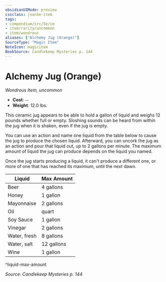 ```yaml
---
obsidianUIMode: preview
cssclass: json5e-item
tags:
- compendium/src/5e/cm
- item/rarity/uncommon
- item/wondrous
aliases: ["Alchemy Jug (Orange)"]
SourceType: "Magic Item"
NoteIcon: magicitem
BookSource: Candlekeep Mysteries p. 144
---
```

# Alchemy Jug (Orange)
*Wondrous Item, uncommon*  

- **Cost**: ⏤
- **Weight**: 12.0 lbs.

This ceramic jug appears to be able to hold a gallon of liquid and weighs 12 pounds whether full or empty. Sloshing sounds can be heard from within the jug when it is shaken, even if the jug is empty.

You can use an action and name one liquid from the table below to cause the jug to produce the chosen liquid. Afterward, you can uncork the jug as an action and pour that liquid out, up to 2 gallons per minute. The maximum amount of liquid the jug can produce depends on the liquid you named.

Once the jug starts producing a liquid, it can't produce a different one, or more of one that has reached its maximum, until the next dawn.

| Liquid | Max Amount |
|--------|------------|
| Beer | 4 gallons |
| Honey | 1 gallon |
| Mayonnaise | 2 gallons |
| Oil | quart |
| Soy Sauce | 1 gallon |
| Vinegar | 2 gallons |
| Water, fresh | 8 gallons |
| Water, salt | 12 gallons |
| Wine | 1 gallon |
^liquid-max-amount

*Source: Candlekeep Mysteries p. 144*